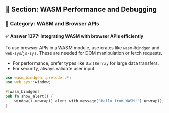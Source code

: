 ## 📘 Section: WASM Performance and Debugging
### 🔹 Category: WASM and Browser APIs
#### ✅ Answer 1377: Integrating WASM with browser APIs efficiently

To use browser APIs in a WASM module, use crates like `wasm-bindgen` and `web-sys`/`js-sys`. These are needed for DOM manipulation or fetch requests.

- For performance, prefer types like `Uint8Array` for large data transfers.
- For security, always validate user input.

```rust
use wasm_bindgen::prelude::*;
use web_sys::window;

#[wasm_bindgen]
pub fn show_alert() {
    window().unwrap().alert_with_message("Hello from WASM!").unwrap();
}
```
